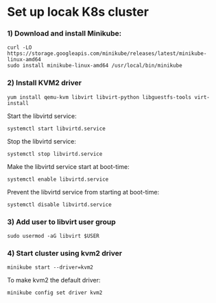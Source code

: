 # Set up locak K8s cluster

### 1) Download and install Minikube:
```
curl -LO https://storage.googleapis.com/minikube/releases/latest/minikube-linux-amd64
sudo install minikube-linux-amd64 /usr/local/bin/minikube
```

### 2) Install KVM2 driver
```
yum install qemu-kvm libvirt libvirt-python libguestfs-tools virt-install
```

Start the libvirtd service:<br>
```
systemctl start libvirtd.service
```
Stop the libvirtd service:
```
systemctl stop libvirtd.service
```
Make the libvirtd service start at boot-time:
```
systemctl enable libvirtd.service
```
Prevent the libvirtd service from starting at boot-time:

```
systemctl disable libvirtd.service
```


### 3) Add user to libvirt user group
```
sudo usermod -aG libvirt $USER
```
### 4) Start cluster using kvm2 driver

```
minikube start --driver=kvm2
```
To make kvm2 the default driver:
```
minikube config set driver kvm2
```
